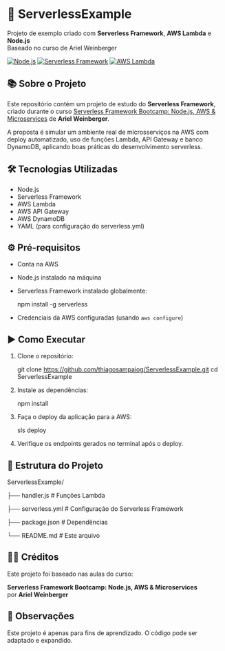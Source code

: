 🚀 ServerlessExample
====================

Projeto de exemplo criado com **Serverless Framework**, **AWS Lambda** e **Node.js**  
Baseado no curso de Ariel Weinberger

[![Node.js](https://img.shields.io/badge/node.js-18.x-green)]()
[![Serverless Framework](https://img.shields.io/badge/Serverless-Framework-FD5750)]()
[![AWS Lambda](https://img.shields.io/badge/AWS-Lambda-orange)]()

📚 Sobre o Projeto
-------------------

Este repositório contém um projeto de estudo do **Serverless Framework**, criado durante o curso [Serverless Framework Bootcamp: Node.js, AWS & Microservices](https://www.udemy.com/course/serverless-framework-bootcamp-nodejs-aws-microservices/) de **Ariel Weinberger**.

A proposta é simular um ambiente real de microsserviços na AWS com deploy automatizado, uso de funções Lambda, API Gateway e banco DynamoDB, aplicando boas práticas do desenvolvimento serverless.

🛠️ Tecnologias Utilizadas
---------------------------

- Node.js
- Serverless Framework
- AWS Lambda
- AWS API Gateway
- AWS DynamoDB
- YAML (para configuração do serverless.yml)

⚙️ Pré-requisitos
------------------

- Conta na AWS
- Node.js instalado na máquina
- Serverless Framework instalado globalmente:

  npm install -g serverless

- Credenciais da AWS configuradas (usando `aws configure`)

▶️ Como Executar
-----------------

1. Clone o repositório:

   git clone https://github.com/thiagosampaiog/ServerlessExample.git
   cd ServerlessExample

2. Instale as dependências:

   npm install

3. Faça o deploy da aplicação para a AWS:

   sls deploy

4. Verifique os endpoints gerados no terminal após o deploy.

📂 Estrutura do Projeto
------------------------

ServerlessExample/

├── handler.js       # Funções Lambda

├── serverless.yml           # Configuração do Serverless Framework

├── package.json          # Dependências

└── README.md             # Este arquivo

👨‍🏫 Créditos
--------------

Este projeto foi baseado nas aulas do curso:

**Serverless Framework Bootcamp: Node.js, AWS & Microservices**  
por **Ariel Weinberger**  


📌 Observações
---------------

Este projeto é apenas para fins de aprendizado. O código pode ser adaptado e expandido.
